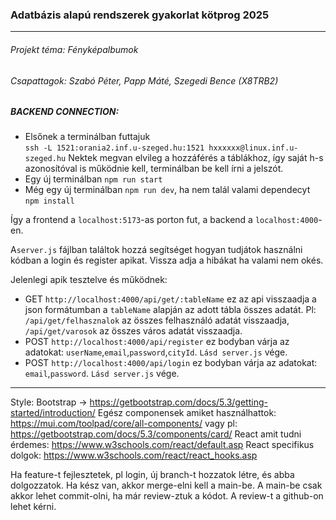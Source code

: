 ### Adatbázis alapú rendszerek gyakorlat kötprog 2025

---

###### Projekt téma: Fényképalbumok

###### Csapattagok: Szabó Péter, Papp Máté, Szegedi Bence (X8TRB2)

##### BACKEND CONNECTION:

- Elsőnek a terminálban futtajuk  
  `ssh -L 1521:orania2.inf.u-szeged.hu:1521 hxxxxxx@linux.inf.u-szeged.hu`
  Nektek megvan elvileg a hozzáférés a táblákhoz, így saját h-s azonosítóval is működnie kell, terminálban be kell írni a jelszót.
- Egy új terminálban `npm run start`
- Még egy új terminálban `npm run dev`, ha nem talál valami dependecyt `npm install`

Így a frontend a `localhost:5173`-as porton fut, a backend a `localhost:4000`-en.

A`server.js` fájlban találtok hozzá segítséget hogyan tudjátok használni kódban a login és register apikat. Vissza adja a hibákat ha valami nem okés.

Jelenlegi apik tesztelve és működnek:

- GET `http://localhost:4000/api/get/:tableName` ez az api visszaadja a json formátumban a `tableName` alapján az adott tábla összes adatát. Pl: `/api/get/felhasznalok` az összes felhasználó adatát visszaadja, `/api/get/varosok` az összes város adatát visszaadja.
- POST `http://localhost:4000/api/register` ez bodyban várja az adatokat: `userName`,`email`,`password`,`cityId`. `Lásd server.js` vége.
- POST `http://localhost:4000/api/login` ez bodyban várja az adatokat: `email`,`password`. `Lásd server.js` vége.

---

Style: Bootstrap -> https://getbootstrap.com/docs/5.3/getting-started/introduction/
Egész componensek amiket használhattok: https://mui.com/toolpad/core/all-components/
vagy pl: https://getbootstrap.com/docs/5.3/components/card/
React amit tudni érdemes: https://www.w3schools.com/react/default.asp
React specifikus dolgok: https://www.w3schools.com/react/react_hooks.asp

Ha feature-t fejlesztetek, pl login, új branch-t hozzatok létre, és abba dolgozzatok. Ha kész van, akkor merge-elni kell a main-be. A main-be csak akkor lehet commit-olni, ha már review-ztuk a kódot. A review-t a github-on lehet kérni.
